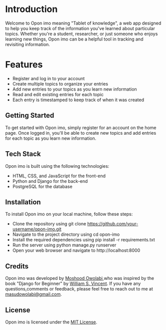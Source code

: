 # Introduction

Welcome to Opon imo meaning "Tablet of knowledge", a web app designed to help you keep track of the information you've learned about particular topics. Whether you're a student, researcher, or just someone who enjoys learning new things, Opon imo can be a helpful tool in tracking and revisiting information.

# Features

- Register and log in to your account
- Create multiple topics to organize your entries
- Add new entries to your topics as you learn new information
- Read and edit existing entries for each topic
- Each entry is timestamped to keep track of when it was created

## Getting Started
To get started with Opon imo, simply register for an account on the home page. Once logged in, you'll be able to create new topics and add entries for each topic as you learn new information.

## Tech Stack

Opon imo is built using the following technologies:

- HTML, CSS, and JavaScript for the front-end
- Python and Django for the back-end
- PostgreSQL for the database

## Installation

To install Opon imo on your local machine, follow these steps:

- Clone the repository using git clone https://github.com/your-username/opon-imo.git
- Navigate to the project directory using cd opon-imo
- Install the required dependencies using pip install -r requirements.txt
- Run the server using python manage.py runserver
- Open your web browser and navigate to http://localhost:8000

## Credits

Opon imo was developed by [Moshood Owolabi](https://www.linkedin.com/in/moshood-owolabi/),who was inspired by the book "Django for Beginner" by [William S. Vincent](https://djangoforbeginners.com/introduction/). If you have any questions,comments or feedback, please feel free to reach out to me at [masudowolabi@gmail.com](mailto:masudowolabi@gmail.com).

## License
Opon imo is licensed under the [MIT License]( https://opensource.org/licenses/MIT).
